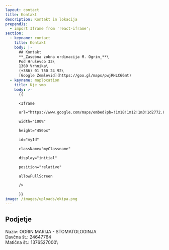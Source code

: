 ```yaml
---
layout: contact
title: Kontakt
description: Kontakt in lokacija
prependJs:
  - import Iframe from 'react-iframe';
section:
  - keyname: contact
    title: Kontakt
    body: |-
      ## Kontakt
      **_Zasebna zobna ordinacija M. Ogrin_**\
      Pod Hruševco 33\
      1360 Vrhnika\
      (+386) 01 750 24 92\
      [Google Zemlevid](https://goo.gl/maps/pwjRHLC66mt)
  - keyname: maplocation
    title: Kje smo
    body: >-
      {{

      <Iframe

      url="https://www.google.com/maps/embed?pb=!1m18!1m12!1m3!1d2772.894927191104!2d14.292864115730541!3d45.97335810734495!2m3!1f0!2f0!3f0!3m2!1i1024!2i768!4f13.1!3m3!1m2!1s0x477ad6f20dcfe2a7%3A0x9f5deae3a36a3bd9!2sPod+Hru%C5%A1evco+33%2C+1360+Vrhnika!5e0!3m2!1sen!2ssi!4v1528830170514"

      width="100%"

      height="450px"

      id="myId"

      className="myClassname"

      display="initial"

      position="relative"

      allowFullScreen

      />

      }}
image: /images/uploads/ekipa.png
---
```

## Podjetje

Naziv: OGRIN MARIJA - STOMATOLOGINJA\
Davčna št.: 24647764\
Matična št.: 1376527000\
